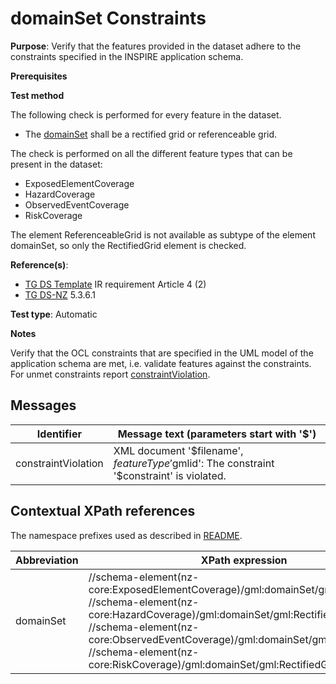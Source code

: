 # domainSet Constraints

**Purpose**: Verify that the features provided in the dataset adhere to the constraints specified in the INSPIRE application schema.

**Prerequisites**

**Test method**

The following check is performed for every feature in the dataset.

* The [domainSet](#domainSet) shall be a rectified grid or referenceable grid.

The check is performed on all the different feature types that can be present in the dataset:
* ExposedElementCoverage
* HazardCoverage
* ObservedEventCoverage
* RiskCoverage

The element ReferenceableGrid is not available as subtype of the element domainSet, so only the RectifiedGrid element is checked.

**Reference(s)**: 

* [TG DS Template](./README.md#ref_TG_DS_tmpl) IR requirement Article 4 (2)
* [TG DS-NZ](./README.md#ref_TG_DS_NZ) 5.3.6.1

**Test type**: Automatic

**Notes** 

Verify that the OCL constraints that are specified in the UML model of the application schema are met, i.e. validate features against the constraints. For unmet constraints report [constraintViolation](#constraintViolation).

## Messages

Identifier  |  Message text (parameters start with '$')
---------------------------------------------------------- | -------------------------------------------------------------------------
constraintViolation <a name="constraintViolation"/>  |  XML document '$filename', $featureType '$gmlid': The constraint '$constraint' is violated.

## Contextual XPath references

The namespace prefixes used as described in [README](./README.md#namespaces).

Abbreviation                                               |  XPath expression                     |Multiplicity       |Voidable
---------------------------------------------------------- | --------------------------------------|-------------------|----------
domainSet <a name="domainSet"></a> | //schema-element(nz-core:ExposedElementCoverage)/gml:domainSet/gml:RectifiedGrid<br>//schema-element(nz-core:HazardCoverage)/gml:domainSet/gml:RectifiedGrid<br>//schema-element(nz-core:ObservedEventCoverage)/gml:domainSet/gml:RectifiedGrid<br>//schema-element(nz-core:RiskCoverage)/gml:domainSet/gml:RectifiedGrid | 1 | No
